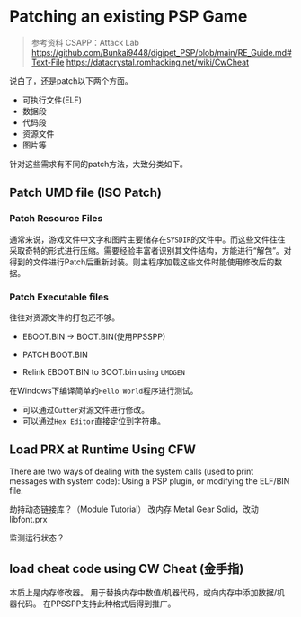 # Patching an existing PSP Game

> 参考资料
> CSAPP：Attack Lab
> https://github.com/Bunkai9448/digipet_PSP/blob/main/RE_Guide.md#Text-File
> https://datacrystal.romhacking.net/wiki/CwCheat

说白了，还是patch以下两个方面。

+ 可执行文件(ELF)
 + 数据段
 + 代码段
+ 资源文件
 + 图片等

针对这些需求有不同的patch方法，大致分类如下。

## Patch UMD file (ISO Patch)
### Patch Resource Files
通常来说，游戏文件中文字和图片主要储存在`SYSDIR`的文件中。而这些文件往往采取奇特的形式进行压缩。需要经验丰富者识别其文件结构，方能进行“解包”。对得到的文件进行Patch后重新封装。则主程序加载这些文件时能使用修改后的数据。
### Patch Executable files
往往对资源文件的打包还不够。
+ EBOOT.BIN -> BOOT.BIN(使用PPSSPP)

+ PATCH BOOT.BIN

+ Relink EBOOT.BIN to BOOT.bin using `UMDGEN`

在Windows下编译简单的`Hello World`程序进行测试。

+ 可以通过`Cutter`对源文件进行修改。
+ 可以通过`Hex Editor`直接定位到字符串。


## Load PRX at Runtime Using CFW
There are two ways of dealing with the system calls (used to print messages with system code): Using a PSP plugin, or modifying the ELF/BIN file.

劫持动态链接库？（Module Tutorial）
改内存
Metal Gear Solid，改动libfont.prx

监测运行状态？

## load cheat code using CW Cheat (金手指)
本质上是内存修改器。
用于替换内存中数值/机器代码，或向内存中添加数据/机器代码。
在PPSSPP支持此种格式后得到推广。

